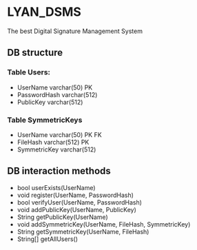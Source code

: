 # LYAN_DSMS
The best Digital Signature Management System

## DB structure

### Table Users:
- UserName varchar(50) PK
- PasswordHash varchar(512)
- PublicKey varchar(512)

### Table SymmetricKeys
- UserName varchar(50) PK FK
- FileHash varchar(512) PK
- SymmetricKey varchar(512)

## DB interaction methods
- bool userExists(UserName)
- void register(UserName, PasswordHash)
- bool verifyUser(UserName, PasswordHash)
- void addPublicKey(UserName, PublicKey)
- String getPublicKey(UserName)
- void addSymmetricKey(UserName, FileHash, SymmetricKey)
- String getSymmetricKey(UserName, FileHash)
- String[] getAllUsers()
